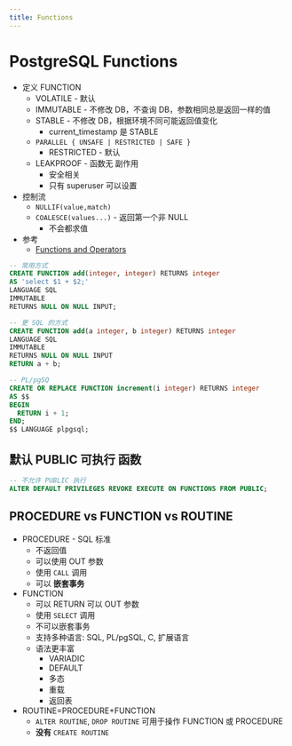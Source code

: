 ```yaml
---
title: Functions
---
```


# PostgreSQL Functions

- 定义 FUNCTION
  - VOLATILE - 默认
  - IMMUTABLE - 不修改 DB，不查询 DB，参数相同总是返回一样的值
  - STABLE - 不修改 DB，根据环境不同可能返回值变化
    - current_timestamp 是 STABLE
  - `PARALLEL { UNSAFE | RESTRICTED | SAFE }`
    - RESTRICTED - 默认
  - LEAKPROOF - 函数无 副作用
    - 安全相关
    - 只有 superuser 可以设置
- 控制流
  - `NULLIF(value,match)`
  - `COALESCE(values...)` - 返回第一个非 NULL
    - 不会都求值
- 参考
  - [Functions and Operators](https://www.postgresql.org/docs/current/functions.html)

```sql
-- 常用方式
CREATE FUNCTION add(integer, integer) RETURNS integer
AS 'select $1 + $2;'
LANGUAGE SQL
IMMUTABLE
RETURNS NULL ON NULL INPUT;

-- 更 SQL 的方式
CREATE FUNCTION add(a integer, b integer) RETURNS integer
LANGUAGE SQL
IMMUTABLE
RETURNS NULL ON NULL INPUT
RETURN a + b;

-- PL/pgSQ
CREATE OR REPLACE FUNCTION increment(i integer) RETURNS integer
AS $$
BEGIN
  RETURN i + 1;
END;
$$ LANGUAGE plpgsql;
```

## 默认 PUBLIC 可执行 函数

```sql
-- 不允许 PUBLIC 执行
ALTER DEFAULT PRIVILEGES REVOKE EXECUTE ON FUNCTIONS FROM PUBLIC;
```

## PROCEDURE vs FUNCTION vs ROUTINE

- PROCEDURE - SQL 标准
  - 不返回值
  - 可以使用 OUT 参数
  - 使用 `CALL` 调用
  - 可以 **嵌套事务**
- FUNCTION
  - 可以 RETURN 可以 OUT 参数
  - 使用 `SELECT` 调用
  - 不可以嵌套事务
  - 支持多种语言: SQL, PL/pgSQL, C, 扩展语言
  - 语法更丰富
    - VARIADIC
    - DEFAULT
    - 多态
    - 重载
    - 返回表
- ROUTINE=PROCEDURE+FUNCTION
  - `ALTER ROUTINE`, `DROP ROUTINE` 可用于操作 FUNCTION 或 PROCEDURE
  - **没有** `CREATE ROUTINE`
